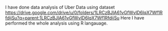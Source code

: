 I have done data analysis of Uber Data using dataset https://drive.google.com/drive/u/0/folders/1LRCzBJIA61vGfWvID6lqX7Wf1RfdijSu?q=parent:1LRCzBJIA61vGfWvID6lqX7Wf1RfdijSu
Here I have performed the whole analysis using R langauage.
